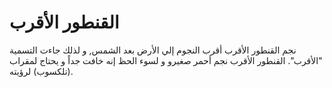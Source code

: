 # القنطور الأقرب

نجم القنطور الأقرب أقرب النجوم إلي الأرض بعد الشمس, و لذلك جاءت التسمية
"الأقرب". القنطور الأقرب نجم أحمر صغيرو و لسوء الحظ إنه خافت جداً و يحتاج لمقراب
(تلكسوب) لرؤيته.
